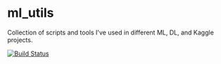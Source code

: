 # ml_utils
Collection of scripts and tools I've used in different ML, DL, and Kaggle projects.

[![Build Status](https://travis-ci.org/sabderra/ml_utils.svg?branch=master)](https://travis-ci.org/sabderra/ml_utils)